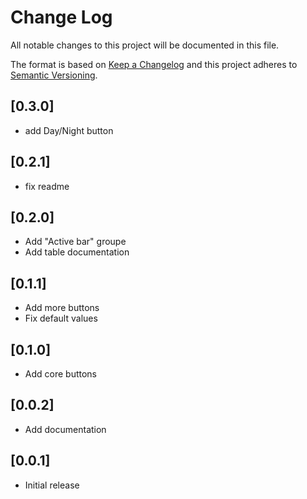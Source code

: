# Change Log

All notable changes to this project will be documented in this file.

The format is based on [Keep a Changelog](http://keepachangelog.com/) and this project adheres to [Semantic Versioning](http://semver.org/).

## [0.3.0]

- add Day/Night button

## [0.2.1]

- fix readme

## [0.2.0]

- Add "Active bar" groupe
- Add table documentation

## [0.1.1]

- Add more buttons
- Fix default values

## [0.1.0]

- Add core buttons

## [0.0.2]

- Add documentation

## [0.0.1]

- Initial release